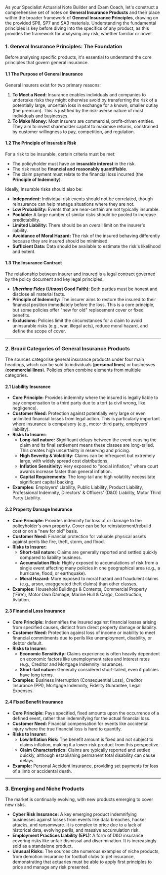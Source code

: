 As your Specialist Actuarial Note Builder and Exam Coach, let's construct a comprehensive set of notes on **General Insurance Products** and their place within the broader framework of **General Insurance Principles**, drawing on the provided SP8, SP7 and SA3 materials. Understanding the fundamental principles is key before diving into the specifics of any product, as this provides the framework for analysing any risk, whether familiar or novel.

### **1\. General Insurance Principles: The Foundation**

Before analysing specific products, it's essential to understand the core principles that govern general insurance.

#### **1.1 The Purpose of General Insurance**

General insurers exist for two primary reasons:

1. **To Meet a Need:** Insurance enables individuals and companies to undertake risks they might otherwise avoid by transferring the risk of a potentially large, uncertain loss in exchange for a known, smaller outlay (the premium). This is justified by the risk-averse nature of most individuals and businesses.  
2. **To Make Money:** Most insurers are commercial, profit-driven entities. They aim to invest shareholder capital to maximise returns, constrained by customer willingness to pay, competition, and regulation.

#### **1.2 The Principle of Insurable Risk**

For a risk to be insurable, certain criteria must be met:

* The policyholder must have an **insurable interest** in the risk.  
* The risk must be **financial and reasonably quantifiable**.  
* The claim payment must relate to the financial loss incurred (the **Principle of Indemnity**).

Ideally, insurable risks should also be:

* **Independent:** Individual risk events should not be correlated, though reinsurance can help manage situations where they are not.  
* **Low Probability:** Events that are near-certain are not typically insurable.  
* **Poolable:** A large number of similar risks should be pooled to increase predictability.  
* **Limited Liability:** There should be an overall limit on the insurer's liability.  
* **Avoidance of Moral Hazard:** The risk of the insured behaving differently because they are insured should be minimised.  
* **Sufficient Data:** Data should be available to estimate the risk's likelihood and extent.

#### **1.3 The Insurance Contract**

The relationship between insurer and insured is a legal contract governed by the policy document and key legal principles:

* ***Uberrima Fides*** **(Utmost Good Faith):** Both parties must be honest and disclose all material facts.  
* **Principle of Indemnity:** The insurer aims to restore the insured to their financial position immediately before the loss. This is a core principle, but some policies offer "new for old" replacement cover or fixed benefits.  
* **Exclusions:** Policies limit the circumstances for a claim to avoid uninsurable risks (e.g., war, illegal acts), reduce moral hazard, and define the scope of cover.

---

### **2\. Broad Categories of General Insurance Products**

The sources categorise general insurance products under four main headings, which can be sold to individuals (**personal lines**) or businesses (**commercial lines**). Policies often combine elements from multiple categories.

#### **2.1 Liability Insurance**

* **Core Principle:** Provides indemnity where the insured is legally liable to pay compensation to a third party due to a tort (a civil wrong, like negligence).  
* **Customer Need:** Protection against potentially very large or even unlimited financial losses from legal action. This is particularly important where insurance is compulsory (e.g., motor third party, employers' liability).  
* **Risks to Insurer:**  
  * **Long-tail nature:** Significant delays between the event causing the claim and its final settlement means these classes are long-tailed. This creates high uncertainty in reserving and pricing.  
  * **High Severity & Volatility:** Claims can be infrequent but extremely large, with widely spread cost distributions.  
  * **Inflation Sensitivity:** Very exposed to "social inflation," where court awards increase faster than general inflation.  
  * **Capital Requirements:** The long-tail and high volatility necessitate significant capital backing.  
* **Examples:** Employers' Liability, Public Liability, Product Liability, Professional Indemnity, Directors' & Officers' (D\&O) Liability, Motor Third Party Liability.

#### **2.2 Property Damage Insurance**

* **Core Principle:** Provides indemnity for loss of or damage to the policyholder's own property. Cover can be for reinstatement/rebuild cost or on a "new for old" basis.  
* **Customer Need:** Financial protection for valuable physical assets against perils like fire, theft, storm, and flood.  
* **Risks to Insurer:**  
  * **Short-tail nature:** Claims are generally reported and settled quickly compared to liability business.  
  * **Accumulation Risk:** Highly exposed to accumulations of risk from a single event affecting many policies in one geographical area (e.g., a hurricane, flood, or earthquake).  
  * **Moral Hazard:** More exposed to moral hazard and fraudulent claims (e.g., arson, exaggerated theft claims) than other classes.  
* **Examples:** Household Buildings & Contents, Commercial Property ('Fire'), Motor Own Damage, Marine Hull & Cargo, Construction, Aviation.

#### **2.3 Financial Loss Insurance**

* **Core Principle:** Indemnifies the insured against financial losses arising from specified causes, distinct from direct property damage or liability.  
* **Customer Need:** Protection against loss of income or inability to meet financial commitments due to perils like unemployment, disability, or debtor default.  
* **Risks to Insurer:**  
  * **Economic Sensitivity:** Claims experience is often heavily dependent on economic factors like unemployment rates and interest rates (e.g., Creditor and Mortgage Indemnity insurance).  
  * **Short-tail nature:** Generally considered short-tailed, even if policies have long terms.  
* **Examples:** Business Interruption (Consequential Loss), Creditor Insurance (PPI), Mortgage Indemnity, Fidelity Guarantee, Legal Expenses.

#### **2.4 Fixed Benefit Insurance**

* **Core Principle:** Pays specified, fixed amounts upon the occurrence of a defined event, rather than indemnifying for the actual financial loss.  
* **Customer Need:** Financial compensation for events like accidental injury where the true financial loss is hard to quantify.  
* **Risks to Insurer:**  
  * **Low Inflation Risk:** The benefit amount is fixed and not subject to claims inflation, making it a lower-risk product from this perspective.  
  * **Claim Characteristics:** Claims are typically reported and settled quickly, although establishing permanent total disability can cause delays.  
* **Example:** Personal Accident insurance, providing set payments for loss of a limb or accidental death.

---

### **3\. Emerging and Niche Products**

The market is continually evolving, with new products emerging to cover new risks.

* **Cyber Risk Insurance:** A key emerging product indemnifying businesses against losses from events like data breaches, hacker attacks, and ransomware. It is complex to price due to a lack of historical data, evolving perils, and massive accumulation risk.  
* **Employment Practices Liability (EPL):** A form of D\&O insurance covering risks like unfair dismissal and discrimination. It is increasingly sold as a standalone product.  
* **Unusual Risks:** The sources cite numerous examples of niche products, from demotion insurance for football clubs to pet insurance, demonstrating that actuaries must be able to apply first principles to price and manage any risk presented.

